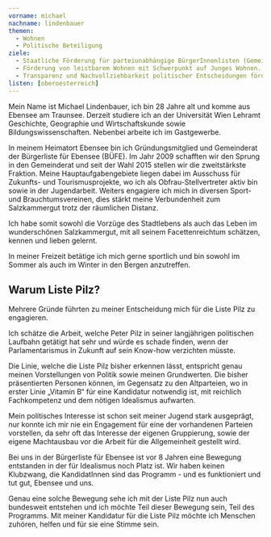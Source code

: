 ```yaml
---
vorname: michael
nachname: lindenbauer
themen:
  - Wohnen
  - Politische Beteiligung
ziele:
  - Staatliche Förderung für parteiunabhängige BürgerInnenlisten (Gemeindeebene) um einen fairen Wettbewerb mit lokalen Apparaten der großen Parteien zu ermöglichen. Demokratie lebt von Beteiligung – diese muss möglich werden.
  - Förderung von leistbarem Wohnen mit Schwerpunkt auf Junges Wohnen. Vor allem auch in Tourismusregionen dürfen junge Menschen nicht Verlassen ihrer Heimatgemeinden gezwungen werden, nur weil sie sich das Wohnen nicht leisten können.
  - Transparenz und Nachvollziehbarkeit politischer Entscheidungen fördern – Parlamentarische Ausschüsse via Live-Stream im Internet übertragen.
listen: [oberoesterreich]
---
```


Mein Name ist Michael Lindenbauer, ich bin 28 Jahre alt und komme aus Ebensee am Traunsee. Derzeit studiere ich an der Universität Wien Lehramt Geschichte, Geographie und Wirtschaftskunde sowie Bildungswissenschaften. Nebenbei arbeite ich im Gastgewerbe.

In meinem Heimatort Ebensee bin ich Gründungsmitglied und Gemeinderat der Bürgerliste für Ebensee (BÜFE). Im Jahr 2009 schafften wir den Sprung in den Gemeinderat und seit der Wahl 2015 stellen wir die zweitstärkste Fraktion. Meine Hauptaufgabengebiete liegen dabei im Ausschuss für Zukunfts- und Tourismusprojekte, wo ich als Obfrau-Stellvertreter aktiv bin sowie in der Jugendarbeit. Weiters engagiere ich mich in diversen Sport- und Brauchtumsvereinen, dies stärkt meine Verbundenheit zum Salzkammergut trotz der räumlichen Distanz.

Ich habe somit sowohl die Vorzüge des Stadtlebens als auch das Leben im wunderschönen Salzkammergut, mit all seinem Facettenreichtum schätzen, kennen und lieben gelernt.

In meiner Freizeit betätige ich mich gerne sportlich und bin sowohl im Sommer als auch im Winter in den Bergen anzutreffen.

## Warum Liste Pilz?

Mehrere Gründe führten zu meiner  Entscheidung mich für die Liste Pilz zu engagieren.

Ich schätze die Arbeit, welche Peter Pilz in seiner langjährigen politischen Laufbahn getätigt hat sehr und würde es schade finden, wenn der Parlamentarismus in Zukunft auf sein Know-how verzichten müsste.

Die Linie, welche die Liste Pilz bisher erkennen lässt, entspricht genau meinen Vorstellungen von Politik sowie meinen Grundwerten. Die bisher präsentierten Personen können, im Gegensatz zu den Altparteien, wo in erster Linie „Vitamin B“ für eine Kandidatur notwendig ist, mit reichlich Fachkompetenz und dem nötigen Idealismus aufwarten.

Mein politisches Interesse ist schon seit meiner Jugend stark ausgeprägt, nur konnte ich mir nie ein Engagement für eine der vorhandenen Parteien vorstellen, da sehr oft das Interesse der eigenen Gruppierung, sowie der eigene Machtausbau vor die Arbeit für die Allgemeinheit gestellt wird.

Bei uns in der Bürgerliste für Ebensee ist vor 8 Jahren eine Bewegung entstanden in der für Idealismus noch Platz ist. Wir haben keinen Klubzwang, die KandidatInnen sind das Programm - und es funktioniert und tut gut, Ebensee und uns.

Genau eine solche Bewegung sehe ich mit der Liste Pilz nun auch bundesweit entstehen und ich möchte Teil dieser Bewegung sein, Teil des Programms.
Mit meiner Kandidatur für die Liste Pilz möchte ich Menschen zuhören, helfen und für sie eine Stimme sein.
